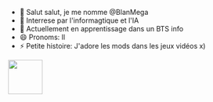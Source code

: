 - 👋 Salut salut, je me nomme @BlanMega
- 👀 Interrese par l'informagtique et l'IA
- 🌱 Actuellement en apprentissage dans un BTS info
- 😄 Pronoms: Il
- ⚡ Petite histoire: J'adore les mods dans les jeux vidéos x)

<img src="https://i.gifer.com/1WbN.gif" width="70" height="70" />
